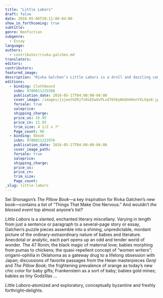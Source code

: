 ```yaml
---
title: "Little Labors"
draft: false
date: 2016-05-06T20:11:00-04:00
show_in_forthcoming: true
subtitle:
genre: Nonfiction
subgenre:
  - Essay
language:
authors:
  - contributor/rivka-galchen.md
translators:
editors:
contributors:
featured_image:
description: "Rivka Galchen’s Little Labors is a droll and dazzling compendium of observations, stories, lists, and brief essays about babies and literature "
editions:
  - binding: Clothbound
    isbn: 9780811225588
    publication_date: 2016-05-17T04:00:00-04:00
    cover_image: /images/jsjeetUZRjfn0iE5wUvPLvd7656yWoQ446enYXLXqo8.jpeg
    forsale: true
    saleprice:
    shipping_charge:
    price_us: 16.95
    price_cn: 21.95
    trim_size: 4 1/2 x 7"
    Page_count: 96
  - binding: Ebook
    isbn: 9780811222976
    publication_date: 2016-05-17T04:00:00-04:00
    cover_image_path:
    forsale: true
    saleprice:
    shipping_charge:
    price_us:
    price_cn:
    trim_size:
    Page_count:
_slug: little-labors
---
```


Sei Shonagon’s _The Pillow Book_—a key inspiration for Rivka Galchen’s new book—contains a list of “Things That Make One Nervous.” And wouldn’t _the blessed event_ top almost anyone’s list?

_Little Labors_ is a slanted, enchanted literary miscellany. Varying in length from just a sentence or paragraph to a several-page story or essay, Galchen’s puzzle pieces assemble into a shining, unpredictable, mordant picture of the ordinary-extraordinary nature of babies and literature. Anecdotal or analytic, each part opens up an odd and tender world of wonder. The 47 Ronin; the black magic of maternal love; babies morphing from pumas to chickens; the quasi-repellent concept of “women writers”; origami-ophilia in Oklahoma as a gateway drug to a lifelong obsession with Japan; discussions of favorite passages from the Heian masterpieces _Genji_ and _The Pillow Book_; the frightening prevalence of orange as today’s new chic color for baby gifts; Frankenstein as a sort of baby; babies gold mines; babies as tiny Godzillas …

_Little Labors_–atomized and exploratory, conceptually byzantine and freshly forthright–delights.

